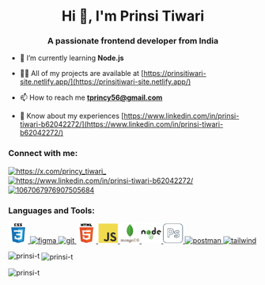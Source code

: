 <h1 align="center">Hi 👋, I'm Prinsi Tiwari</h1>
<h3 align="center">A passionate frontend developer from India</h3>





- 🌱 I’m currently learning **Node.js**

- 👨‍💻 All of my projects are available at [https://prinsitiwari-site.netlify.app/](https://prinsitiwari-site.netlify.app/)

- 📫 How to reach me **tprincy56@gmail.com**

- 📄 Know about my experiences [https://www.linkedin.com/in/prinsi-tiwari-b62042272/](https://www.linkedin.com/in/prinsi-tiwari-b62042272/)

<h3 align="left">Connect with me:</h3>
<p align="left">
<a href="https://twitter.com/https://x.com/princy_tiwari_" target="blank"><img align="center" src="https://raw.githubusercontent.com/rahuldkjain/github-profile-readme-generator/master/src/images/icons/Social/twitter.svg" alt="https://x.com/princy_tiwari_" height="30" width="40" /></a>
<a href="https://linkedin.com/in/https://www.linkedin.com/in/prinsi-tiwari-b62042272/" target="blank"><img align="center" src="https://raw.githubusercontent.com/rahuldkjain/github-profile-readme-generator/master/src/images/icons/Social/linked-in-alt.svg" alt="https://www.linkedin.com/in/prinsi-tiwari-b62042272/" height="30" width="40" /></a>
<a href="https://discord.gg/1067067976907505684" target="blank"><img align="center" src="https://raw.githubusercontent.com/rahuldkjain/github-profile-readme-generator/master/src/images/icons/Social/discord.svg" alt="1067067976907505684" height="30" width="40" /></a>
</p>

<h3 align="left">Languages and Tools:</h3>
<p align="left"> <a href="https://www.w3schools.com/css/" target="_blank" rel="noreferrer"> <img src="https://raw.githubusercontent.com/devicons/devicon/master/icons/css3/css3-original-wordmark.svg" alt="css3" width="40" height="40"/> </a> <a href="https://www.figma.com/" target="_blank" rel="noreferrer"> <img src="https://www.vectorlogo.zone/logos/figma/figma-icon.svg" alt="figma" width="40" height="40"/> </a> <a href="https://git-scm.com/" target="_blank" rel="noreferrer"> <img src="https://www.vectorlogo.zone/logos/git-scm/git-scm-icon.svg" alt="git" width="40" height="40"/> </a> <a href="https://www.w3.org/html/" target="_blank" rel="noreferrer"> <img src="https://raw.githubusercontent.com/devicons/devicon/master/icons/html5/html5-original-wordmark.svg" alt="html5" width="40" height="40"/> </a> <a href="https://developer.mozilla.org/en-US/docs/Web/JavaScript" target="_blank" rel="noreferrer"> <img src="https://raw.githubusercontent.com/devicons/devicon/master/icons/javascript/javascript-original.svg" alt="javascript" width="40" height="40"/> </a> <a href="https://www.mongodb.com/" target="_blank" rel="noreferrer"> <img src="https://raw.githubusercontent.com/devicons/devicon/master/icons/mongodb/mongodb-original-wordmark.svg" alt="mongodb" width="40" height="40"/> </a> <a href="https://nodejs.org" target="_blank" rel="noreferrer"> <img src="https://raw.githubusercontent.com/devicons/devicon/master/icons/nodejs/nodejs-original-wordmark.svg" alt="nodejs" width="40" height="40"/> </a> <a href="https://www.photoshop.com/en" target="_blank" rel="noreferrer"> <img src="https://raw.githubusercontent.com/devicons/devicon/master/icons/photoshop/photoshop-line.svg" alt="photoshop" width="40" height="40"/> </a> <a href="https://postman.com" target="_blank" rel="noreferrer"> <img src="https://www.vectorlogo.zone/logos/getpostman/getpostman-icon.svg" alt="postman" width="40" height="40"/> </a> <a href="https://tailwindcss.com/" target="_blank" rel="noreferrer"> <img src="https://www.vectorlogo.zone/logos/tailwindcss/tailwindcss-icon.svg" alt="tailwind" width="40" height="40"/> </a> </p>

<p><img align="left" src="https://github-readme-stats.vercel.app/api/top-langs?username=prinsi-t&show_icons=true&locale=en&layout=compact" alt="prinsi-t" /></p>

<p>&nbsp;<img align="center" src="https://github-readme-stats.vercel.app/api?username=prinsi-t&show_icons=true&locale=en" alt="prinsi-t" /></p>

<p><img align="center" src="https://github-readme-streak-stats.herokuapp.com/?user=prinsi-t&" alt="prinsi-t" /></p> 


